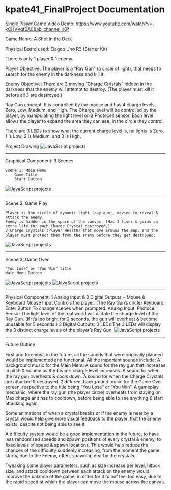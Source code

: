 # kpate41_FinalProject Documentation

Single Player Game 
Video Demo: https://www.youtube.com/watch?v=-kCHVVqf0A0&ab_channel=KP

Game Name: A Shot in the Dark

Physical Board used: Elagoo Uno R3 (Starter Kit)

There is only 1 player & 1 enemy.

Player Objective:	The player is a “Ray Gun” (a circle of light), that needs to search for the enemy in the darkness and kill it.

Enemy Objective:	There are 3 moving “Charge Crystals” hidden in the darkness that the enemy will attempt to destroy. (The player must kill it before all 3 are destroyed.)

Ray Gun concept:	It is controlled by the mouse and has 4 charge levels, Zero, Low, Medium, and High.
	The Charge level will be controlled by the player, by manipulating the light level on a Photocell sensor.
	Each level allows the player to expand the area they can see, in the circle they control.
	
There are 3 LEDs to show what the current charge level is, no lights is Zero, 1 is Low, 2 is Medium, and 3 is High.


Project Drawing
![JavaScript projects](img/Integration_Project_Diagram_Drawing.png)

--------------------------------------

Graphical Component: 3 Scenes

	Scene 1: Main Menu
		Game Title
		Start Button
![JavaScript projects](img/Start_Scene.jpg)

--------------------------------------
Scene 2: Game Play

	Player is the circle of dynamic light (ray gun), moving to reveal & attack the enemy.
	Enemy is hidden in the space of the canvas. (Has 3 lives & gains an extra life for each Charge Crystal destroyed.)
	3 Charge Crystals (Player Health) that move around the map, and the player must protect them from the enemy before they get destroyed. 
![JavaScript projects](img/Game_Loop.png)

--------------------------------------
Scene 3: Game Over

	“You Lose” or ”You Win” title
	Main Menu Button
![JavaScript projects](img/You_Lose_Scene.jpg)
![JavaScript projects](img/You_Win_Scene.jpg)
  
--------------------------------------

Physical Component: 1 Analog Input & 3 Digital Outputs + Mouse & Keyboard
	Mouse Input
	Controls the player. (The Ray Gun’s circle)
	Keyboard: Enter Button
	To change scenes when prompted.
	Analog Input: Photocell Sensor
	The light level of the real world will dictate the charge level of the Ray Gun.
	(If it’s too bright for 2 seconds, the gun will overheat & become unusable for 5 seconds.)
	3 Digital Outputs: 3 LEDs
	The 3 LEDs will display the 3 distinct charge levels of the player’s Ray Gun.
![JavaScript projects](img/Physical_Demonstration.jpg)

--------------------------------------

Future Outline

First and foremost, in the future, all the sounds that were originally planned would be implemented and functional. All the important sounds include:
	A background music for the Main Menu
	A sound for the ray gun that increases in pitch & volume as the beam’s charge level increases.
	A sound for when the ray gun overheats & cools down.
	A sound for when the Charge Crystals are attacked & destroyed.
	2 different background music for the Game Over screen, respective to the title being “You Lose” or “You Win”.
A gameplay mechanic, where the ray gun (the player circle) overheats from staying on Max charge and has to cooldown, before being able to see anything & start attacking again.

Some animations of when a crystal breaks or if the enemy is near by a crystal would help give more visual feedback to the player, that the Enemy exists, despite not being able to see it.

A difficulty system would be a good implementation in the future, to have less randomized speeds and spawn positions of every crystal & enemy, to fixed levels of speed & spawn locations.
This would help reduce the chances of the difficulty suddenly increasing, from the moment the game starts, due to the Enemy, often, spawning nearby the crystals.

Tweaking some player parameters, such as size increase per level, hitbox size, and attack cooldown between each attack on the enemy would improve the balance of the game, in order for it to not feel too easy, due to the rapid speed at which the player can move the mouse across the canvas.

